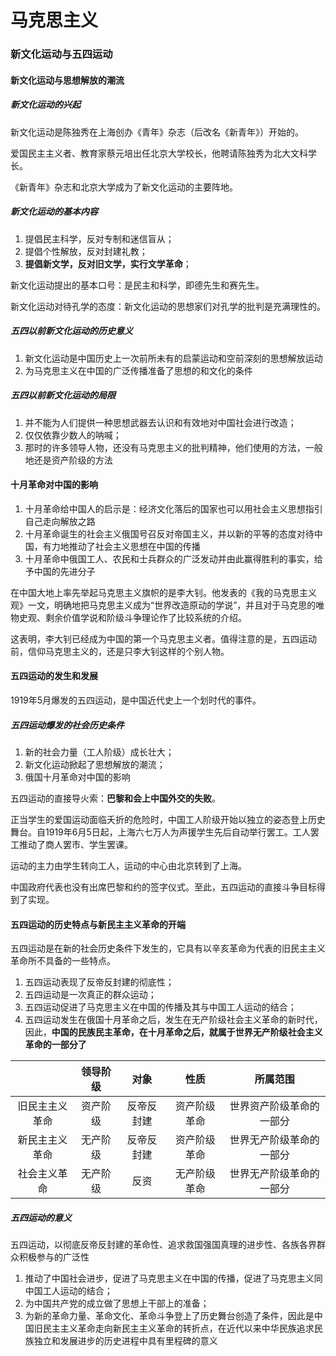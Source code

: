 # 马克思主义

### 新文化运动与五四运动

#### 新文化运动与思想解放的潮流

##### 新文化运动的兴起

新文化运动是陈独秀在上海创办《青年》杂志（后改名《新青年》）开始的。

爱国民主主义者、教育家蔡元培出任北京大学校长，他聘请陈独秀为北大文科学长。

《新青年》杂志和北京大学成为了新文化运动的主要阵地。

##### 新文化运动的基本内容

1.  提倡民主科学，反对专制和迷信盲从；
2.  提倡个性解放，反对封建礼教；
3.  **提倡新文学，反对旧文学，实行文学革命**；

新文化运动提出的基本口号：是民主和科学，即德先生和赛先生。

新文化运动对待孔学的态度：新文化运动的思想家们对孔学的批判是充满理性的。

##### 五四以前新文化运动的历史意义

1.  新文化运动是中国历史上一次前所未有的启蒙运动和空前深刻的思想解放运动
2.  为马克思主义在中国的广泛传播准备了思想的和文化的条件

##### 五四以前新文化运动的局限

1.  并不能为人们提供一种思想武器去认识和有效地对中国社会进行改造；
2.  仅仅依靠少数人的呐喊；
3.  那时的许多领导人物，还没有马克思主义的批判精神，他们使用的方法，一般地还是资产阶级的方法

#### 十月革命对中国的影响

1.  十月革命给中国人的启示是：经济文化落后的国家也可以用社会主义思想指引自己走向解放之路
2.  十月革命诞生的社会主义俄国号召反对帝国主义，并以新的平等的态度对待中国，有力地推动了社会主义思想在中国的传播
3.  十月革命中俄国工人、农民和士兵群众的广泛发动并由此赢得胜利的事实，给予中国的先进分子

在中国大地上率先举起马克思主义旗帜的是李大钊。他发表的《我的马克思主义观》一文，明确地把马克思主义成为“世界改造原动的学说”，并且对于马克思的唯物史观、剩余价值学说和阶级斗争理论作了比较系统的介绍。

这表明，李大钊已经成为中国的第一个马克思主义者。值得注意的是，五四运动前，信仰马克思主义的，还是只李大钊这样的个别人物。

#### 五四运动的发生和发展

1919年5月爆发的五四运动，是中国近代史上一个划时代的事件。

##### 五四运动爆发的社会历史条件

1.  新的社会力量（工人阶级）成长壮大；
2.  新文化运动掀起了思想解放的潮流；
3.  俄国十月革命对中国的影响

五四运动的直接导火索：**巴黎和会上中国外交的失败**。

正当学生的爱国运动面临夭折的危险时，中国工人阶级开始以独立的姿态登上历史舞台。自1919年6月5日起，上海六七万人为声援学生先后自动举行罢工。工人罢工推动了商人罢市、学生罢课。

运动的主力由学生转向工人，运动的中心由北京转到了上海。

中国政府代表也没有出席巴黎和约的签字仪式。至此，五四运动的直接斗争目标得到了实现。

#### 五四运动的历史特点与新民主主义革命的开端

五四运动是在新的社会历史条件下发生的，它具有以辛亥革命为代表的旧民主主义革命所不具备的一些特点。

1.  五四运动表现了反帝反封建的彻底性；
2.  五四运动是一次真正的群众运动；
3.  五四运动促进了马克思主义在中国的传播及其与中国工人运动的结合；
4.  五四运动发生在俄国十月革命之后，发生在无产阶级社会主义革命的新时代，因此，**中国的民族民主革命，在十月革命之后，就属于世界无产阶级社会主义革命的一部分了**

|                | 领导阶级 |    对象    |     性质     |         所属范围         |
| :------------: | :------: | :--------: | :----------: | :----------------------: |
| 旧民主主义革命 | 资产阶级 | 反帝反封建 | 资产阶级革命 | 世界资产阶级革命的一部分 |
| 新民主主义革命 | 无产阶级 | 反帝反封建 | 资产阶级革命 | 世界无产阶级革命的一部分 |
|  社会主义革命  | 无产阶级 |    反资    | 无产阶级革命 | 世界无产阶级革命的一部分 |

##### 五四运动的意义

五四运动，以彻底反帝反封建的革命性、追求救国强国真理的进步性、各族各界群众积极参与的广泛性

1.  推动了中国社会进步，促进了马克思主义在中国的传播，促进了马克思主义同中国工人运动的结合；
2.  为中国共产党的成立做了思想上干部上的准备；
3.  为新的革命力量、革命文化、革命斗争登上了历史舞台创造了条件，因此是中国旧民主主义革命走向新民主主义革命的转折点，在近代以来中华民族追求民族独立和发展进步的历史进程中具有里程碑的意义